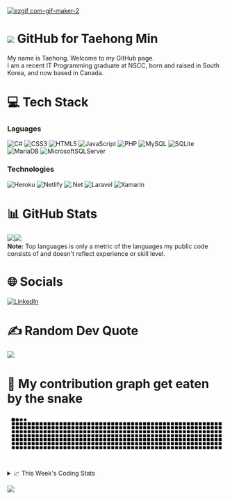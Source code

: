 <!--
<h3 align="center">
  Welcome to Taehong Min's profile!
</h3>
-->
[![ezgif com-gif-maker-2](https://user-images.githubusercontent.com/71358207/181141229-a1946f72-2781-4197-9419-f4d1b5625b1b.gif)](https://taehongmin.netlify.app)

# <img src="https://media.giphy.com/media/hvRJCLFzcasrR4ia7z/giphy.gif" width="28"> GitHub for Taehong Min 

My name is Taehong. Welcome to my GitHub page.  
I am a recent IT Programming graduate at NSCC, born and raised in South Korea, and now based in Canada.

# 💻 Tech Stack
### Laguages
![C#](https://img.shields.io/badge/c%23-%23239120.svg?style=for-the-badge&logo=c-sharp&logoColor=white) 
![CSS3](https://img.shields.io/badge/css3-%231572B6.svg?style=for-the-badge&logo=css3&logoColor=white) 
![HTML5](https://img.shields.io/badge/html5-%23E34F26.svg?style=for-the-badge&logo=html5&logoColor=white)
![JavaScript](https://img.shields.io/badge/javascript-%23323330.svg?style=for-the-badge&logo=javascript&logoColor=%23F7DF1E) 
![PHP](https://img.shields.io/badge/php-%23777BB4.svg?style=for-the-badge&logo=php&logoColor=white) 
![MySQL](https://img.shields.io/badge/mysql-%2300f.svg?style=for-the-badge&logo=mysql&logoColor=white)
![SQLite](https://img.shields.io/badge/sqlite-%2307405e.svg?style=for-the-badge&logo=sqlite&logoColor=white)
![MariaDB](https://img.shields.io/badge/MariaDB-003545?style=for-the-badge&logo=mariadb&logoColor=white)
![MicrosoftSQLServer](https://img.shields.io/badge/Microsoft_SQL_Server-CC2927?style=for-the-badge&logo=microsoft-sql-server&logoColor=white)

### Technologies
![Heroku](https://img.shields.io/badge/heroku-%23430098.svg?style=for-the-badge&logo=heroku&logoColor=white) 
![Netlify](https://img.shields.io/badge/netlify-%23000000.svg?style=for-the-badge&logo=netlify&logoColor=#00C7B7) 
![.Net](https://img.shields.io/badge/.NET-5C2D91?style=for-the-badge&logo=.net&logoColor=white) 
![Laravel](https://img.shields.io/badge/laravel-%23FF2D20.svg?style=for-the-badge&logo=laravel&logoColor=white)
![Xamarin](https://img.shields.io/badge/Xamarin-3199DC?style=for-the-badge&logo=xamarin&logoColor=white)



# 📊 GitHub Stats
<a href="https://taehongmin.netlify.app/"><img height="137px" src="https://github-readme-stats.vercel.app/api?username=devtaehong&theme=vue-dark&hide_border=false&include_all_commits=true&count_private=true" /><!-- wi*quL3fcV --><img height="137px" src="https://github-readme-stats.vercel.app/api/top-langs/?username=devtaehong&theme=vue-dark&hide_border=false&include_all_commits=true&count_private=true&layout=compact" /></a>
<br/>
  <b>Note:</b> Top languages is only a metric of the languages my public code consists of and doesn't reflect experience or skill level.
# 🌐 Socials
[![LinkedIn](https://img.shields.io/badge/LinkedIn-0077B5?style=for-the-badge&logo=linkedin&logoColor=white)](https://linkedin.com/in/Taehong) 

# ✍️ Random Dev Quote
![](https://quotes-github-readme.vercel.app/api?type=horizontal&theme=radical)

# 🐍 My contribution graph get eaten by the snake 
![snake gif](https://github.com/devtaehong/devtaehong/blob/output/github-contribution-grid-snake.svg)

<details>
    <summary>📈 This Week's Coding Stats</summary>
<br/>
<!--START_SECTION:waka-->
**🐱 My GitHub Data** 

> 🏆 509 Contributions in the Year 2022
 > 
> 📦 230.1 kB Used in GitHub's Storage 
 > 
> 🚫 Not Opted to Hire
 > 
> 📜 20 Public Repositories 
 > 
> 🔑 2 Private Repositories  
 > 
**I'm an Early 🐤** 

```text
🌞 Morning    82 commits     ███░░░░░░░░░░░░░░░░░░░░░░   15.36% 
🌆 Daytime    208 commits    █████████░░░░░░░░░░░░░░░░   38.95% 
🌃 Evening    188 commits    ████████░░░░░░░░░░░░░░░░░   35.21% 
🌙 Night      56 commits     ██░░░░░░░░░░░░░░░░░░░░░░░   10.49%

```
📅 **I'm Most Productive on Monday** 

```text
Monday       92 commits     ████░░░░░░░░░░░░░░░░░░░░░   17.23% 
Tuesday      84 commits     ████░░░░░░░░░░░░░░░░░░░░░   15.73% 
Wednesday    80 commits     ███░░░░░░░░░░░░░░░░░░░░░░   14.98% 
Thursday     80 commits     ███░░░░░░░░░░░░░░░░░░░░░░   14.98% 
Friday       72 commits     ███░░░░░░░░░░░░░░░░░░░░░░   13.48% 
Saturday     69 commits     ███░░░░░░░░░░░░░░░░░░░░░░   12.92% 
Sunday       57 commits     ██░░░░░░░░░░░░░░░░░░░░░░░   10.67%

```


📊 **This Week I Spent My Time On** 

```text
⌚︎ Time Zone: America/Halifax

💬 Programming Languages: 
PHP                      5 hrs 42 mins       ███████░░░░░░░░░░░░░░░░░░   28.02% 
Blade Template           4 hrs 47 mins       ██████░░░░░░░░░░░░░░░░░░░   23.52% 
HTML                     3 hrs 45 mins       ████░░░░░░░░░░░░░░░░░░░░░   18.48% 
Markdown                 1 hr 40 mins        ██░░░░░░░░░░░░░░░░░░░░░░░   8.2% 
Bash                     1 hr 16 mins        █░░░░░░░░░░░░░░░░░░░░░░░░   6.27%

🔥 Editors: 
PhpStorm                 14 hrs 7 mins       ████████████████████░░░░░   81.61% 
VS Code                  3 hrs 10 mins       ████░░░░░░░░░░░░░░░░░░░░░   18.39%

🐱‍💻 Projects: 
WeUsThemTest             16 hrs 56 mins      ███████████████░░░░░░░░░░   60.63% 
WeUsThemPractice         4 hrs 1 min         ███░░░░░░░░░░░░░░░░░░░░░░   14.4% 
building-websites-html   3 hrs 53 mins       ███░░░░░░░░░░░░░░░░░░░░░░   13.94% 
QuotesApp                1 hr 35 mins        █░░░░░░░░░░░░░░░░░░░░░░░░   5.68% 
address-book-master      41 mins             ░░░░░░░░░░░░░░░░░░░░░░░░░   2.49%

💻 Operating System: 
Mac                      15 hrs 19 mins      █████████████████████████   100.0%

```

**I Mostly Code in JavaScript** 

```text
JavaScript               6 repos             █████░░░░░░░░░░░░░░░░░░░░   20.69% 
C++                      4 repos             ███░░░░░░░░░░░░░░░░░░░░░░   13.79% 
PHP                      4 repos             ███░░░░░░░░░░░░░░░░░░░░░░   13.79% 
Python                   3 repos             ██░░░░░░░░░░░░░░░░░░░░░░░   10.34% 
C#                       3 repos             ██░░░░░░░░░░░░░░░░░░░░░░░   10.34%

```


**Timeline**

![Chart not found](https://raw.githubusercontent.com/DevTaehong/DevTaehong/main/charts/bar_graph.png) 


 Last Updated on 14/08/2022 15:22:03 UTC
<!--END_SECTION:waka-->

NOTE: Top languages does not indicate my skill level or anything like that. It is just a metric of which languages have been hosted by me on GitHub based on the usage across repositories. There are others which I haven't put up on GitHub.
</details>

![](https://komarev.com/ghpvc/?username=devtaehong&style=for-the-badge)

